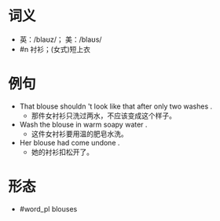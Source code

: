 # 词义
- 英：/blaʊz/； 美：/blaʊs/
- #n 衬衫；(女式)短上衣
# 例句
- That blouse shouldn 't look like that after only two washes .
	- 那件女衬衫只洗过两水，不应该变成这个样子。
- Wash the blouse in warm soapy water .
	- 这件女衬衫要用温的肥皂水洗。
- Her blouse had come undone .
	- 她的衬衫扣松开了。
# 形态
- #word_pl blouses
